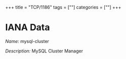 +++
title = "TCP/1186"
tags = [""]
categories = [""]
+++

# IANA Data

_Name:_ mysql-cluster

_Description:_ MySQL Cluster Manager

